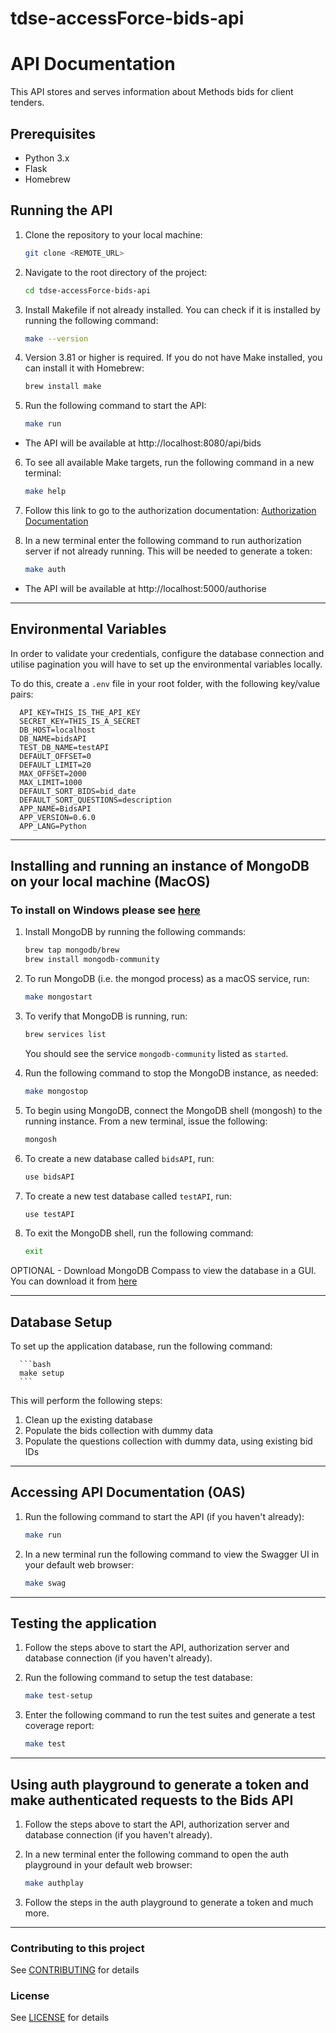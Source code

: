 # tdse-accessForce-bids-api
# API Documentation

This API stores and serves information about Methods bids for client tenders.

## Prerequisites

- Python 3.x
- Flask
- Homebrew

## Running the API

1. Clone the repository to your local machine:

      ```bash
      git clone <REMOTE_URL>
      ```
2. Navigate to the root directory of the project:

      ```bash
      cd tdse-accessForce-bids-api
      ```
3. Install Makefile if not already installed. You can check if it is installed by running the following command:

      ```bash
      make --version
      ```
4. Version 3.81 or higher is required. If you do not have Make installed, you can install it with Homebrew:

      ```bash
      brew install make
      ```
5. Run the following command to start the API:

      ```bash
      make run
      ```
 * The API will be available at http://localhost:8080/api/bids

6. To see all available Make targets, run the following command in a new terminal:

      ```bash
      make help
      ```
7. Follow this link to go to the authorization documentation: [Authorization Documentation](https://github.com/methods/tdse-accessForce-auth-stub/blob/main/README.md)

8. In a new terminal enter the following command to run authorization server if not already running. This will be needed to generate a token:

      ```bash
      make auth
      ```
 * The API will be available at http://localhost:5000/authorise

--------------

## Environmental Variables

In order to validate your credentials, configure the database connection and utilise pagination you will have to set up the environmental variables locally.

To do this, create a `.env` file in your root folder, with the following key/value pairs:

      API_KEY=THIS_IS_THE_API_KEY
      SECRET_KEY=THIS_IS_A_SECRET
      DB_HOST=localhost
      DB_NAME=bidsAPI
      TEST_DB_NAME=testAPI
      DEFAULT_OFFSET=0
      DEFAULT_LIMIT=20
      MAX_OFFSET=2000
      MAX_LIMIT=1000
      DEFAULT_SORT_BIDS=bid_date
      DEFAULT_SORT_QUESTIONS=description
      APP_NAME=BidsAPI
      APP_VERSION=0.6.0
      APP_LANG=Python    

--------------

## Installing and running an instance of MongoDB on your local machine (MacOS)

### To install on Windows please see [here](https://www.mongodb.com/docs/manual/tutorial/install-mongodb-on-windows/)

1. Install MongoDB by running the following commands:

      ```bash
      brew tap mongodb/brew
      brew install mongodb-community
      ```
2. To run MongoDB (i.e. the mongod process) as a macOS service, run:

      ```bash
      make mongostart
      ```
3. To verify that MongoDB is running, run:

      ```bash
      brew services list
      ```
   You should see the service `mongodb-community` listed as `started`.
4. Run the following command to stop the MongoDB instance, as needed:

      ```bash
      make mongostop
      ```
5. To begin using MongoDB, connect the MongoDB shell (mongosh) to the running instance. From a new terminal, issue the following:

      ```bash
      mongosh
      ```
6. To create a new database called `bidsAPI`, run:

      ```bash
      use bidsAPI
      ```
7. To create a new test database called `testAPI`, run:

      ```bash
      use testAPI
      ```
8. To exit the MongoDB shell, run the following command:

      ```bash
      exit
      ``` 
OPTIONAL - Download MongoDB Compass to view the database in a GUI. You can download it from [here](https://www.mongodb.com/try/download/compass)

--------------

## Database Setup

To set up the application database, run the following command:

      ```bash
      make setup
      ```

This will perform the following steps:

1. Clean up the existing database
2. Populate the bids collection with dummy data
3. Populate the questions collection with dummy data, using existing bid IDs

--------------

## Accessing API Documentation (OAS)

1. Run the following command to start the API (if you haven't already):

      ```bash
      make run
      ```
2. In a new terminal run the following command to view the Swagger UI in your default web browser:
      
      ```bash
      make swag
      ```
--------------

## Testing the application

1. Follow the steps above to start the API, authorization server and database connection (if you haven't already).

2. Run the following command to setup the test database:

      ```bash
      make test-setup
      ```
3. Enter the following command to run the test suites and generate a test coverage report:
      
      ```bash
      make test
      ```
--------------

## Using auth playground to generate a token and make authenticated requests to the Bids API

1. Follow the steps above to start the API, authorization server and database connection (if you haven't already).

2. In a new terminal enter the following command to open the auth playground in your default web browser:

      ```bash
      make authplay
      ```
3. Follow the steps in the auth playground to generate a token and much more.

--------------

### Contributing to this project

See [CONTRIBUTING](https://github.com/methods/tdse-accessForce-bids-api/blob/main/CONTRIBUTING.md) for details

### License

See [LICENSE](https://github.com/methods/tdse-accessForce-bids-api/blob/main/LICENSE.md) for details
